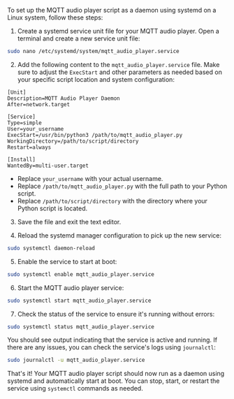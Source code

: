 To set up the MQTT audio player script as a daemon using systemd on a Linux system, follow these steps:

1. Create a systemd service unit file for your MQTT audio player. Open a terminal and create a new service unit file:

```bash
sudo nano /etc/systemd/system/mqtt_audio_player.service
```

2. Add the following content to the `mqtt_audio_player.service` file. Make sure to adjust the `ExecStart` and other parameters as needed based on your specific script location and system configuration:

```plaintext
[Unit]
Description=MQTT Audio Player Daemon
After=network.target

[Service]
Type=simple
User=your_username
ExecStart=/usr/bin/python3 /path/to/mqtt_audio_player.py
WorkingDirectory=/path/to/script/directory
Restart=always

[Install]
WantedBy=multi-user.target
```

- Replace `your_username` with your actual username.
- Replace `/path/to/mqtt_audio_player.py` with the full path to your Python script.
- Replace `/path/to/script/directory` with the directory where your Python script is located.

3. Save the file and exit the text editor.

4. Reload the systemd manager configuration to pick up the new service:

```bash
sudo systemctl daemon-reload
```

5. Enable the service to start at boot:

```bash
sudo systemctl enable mqtt_audio_player.service
```

6. Start the MQTT audio player service:

```bash
sudo systemctl start mqtt_audio_player.service
```

7. Check the status of the service to ensure it's running without errors:

```bash
sudo systemctl status mqtt_audio_player.service
```

You should see output indicating that the service is active and running. If there are any issues, you can check the service's logs using `journalctl`:

```bash
sudo journalctl -u mqtt_audio_player.service
```

That's it! Your MQTT audio player script should now run as a daemon using systemd and automatically start at boot. You can stop, start, or restart the service using `systemctl` commands as needed.